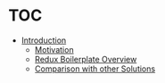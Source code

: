 # TOC

* [Introduction](./introduction/README.md)
  * [Motivation](./introduction/Motivation.md)
  * [Redux Boilerplate Overview](./introduction/Boilerplate.md)
  * [Comparison with other Solutions](./introduction/Comparison.md)
